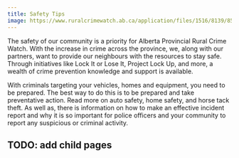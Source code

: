 ```yaml
---
title: Safety Tips
image: https://www.ruralcrimewatch.ab.ca/application/files/1516/8139/8525/GettyImages-1067070960.jpg
---
```


The safety of our community is a priority for Alberta Provincial Rural Crime Watch. With the increase in crime across the province, we, along with our partners, want to provide our neighbours with the resources to stay safe. Through initiatives like Lock It or Lose It, Project Lock Up, and more, a wealth of crime prevention knowledge and support is available.

With criminals targeting your vehicles, homes and equipment, you need to be prepared. The best way to do this is to be prepared and take preventative action. Read more on auto safety, home safety, and horse tack theft. As well as, there is information on how to make an effective incident report and why it is so important for police officers and your community to report any suspicious or criminal activity.

## TODO: add child pages